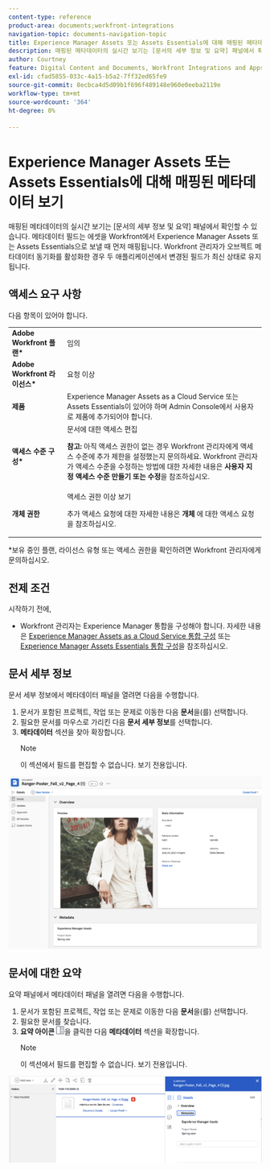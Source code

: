 ```yaml
---
content-type: reference
product-area: documents;workfront-integrations
navigation-topic: documents-navigation-topic
title: Experience Manager Assets 또는 Assets Essentials에 대해 매핑된 메타데이터 보기
description: 매핑된 메타데이터의 실시간 보기는 [문서의 세부 정보 및 요약] 패널에서 확인할 수 있습니다.
author: Courtney
feature: Digital Content and Documents, Workfront Integrations and Apps
exl-id: cfad5855-033c-4a15-b5a2-7ff32ed65fe9
source-git-commit: 8ecbca4d5d09b1f696f489148e960e0eeba2119e
workflow-type: tm+mt
source-wordcount: '364'
ht-degree: 0%

---
```


# Experience Manager Assets 또는 Assets Essentials에 대해 매핑된 메타데이터 보기

매핑된 메타데이터의 실시간 보기는 [문서의 세부 정보 및 요약] 패널에서 확인할 수 있습니다. 메타데이터 필드는 에셋을 Workfront에서 Experience Manager Assets 또는 Assets Essentials으로 보낼 때 먼저 매핑됩니다. Workfront 관리자가 오브젝트 메타데이터 동기화를 활성화한 경우 두 애플리케이션에서 변경된 필드가 최신 상태로 유지됩니다.

## 액세스 요구 사항

다음 항목이 있어야 합니다.

<table>
  <tr>
   <td><strong>Adobe Workfront 플랜*</strong>
   </td>
   <td>임의
   </td>
  </tr>
  <tr>
   <td><strong>Adobe Workfront 라이선스*</strong>
   </td>
   <td>요청 이상
   </td>
  </tr>
  <tr>
   <td><strong>제품</strong>
   </td>
   <td>Experience Manager Assets as a Cloud Service 또는 Assets Essentials이 있어야 하며 Admin Console에서 사용자로 제품에 추가되어야 합니다.
   </td>
  </tr>
  <tr>
   <td><strong>액세스 수준 구성*</strong>
   </td>
   <td>문서에 대한 액세스 편집
<p>
<strong>참고: </strong>아직 액세스 권한이 없는 경우 Workfront 관리자에게 액세스 수준에 추가 제한을 설정했는지 문의하세요. Workfront 관리자가 액세스 수준을 수정하는 방법에 대한 자세한 내용은 <strong>사용자 지정 액세스 수준 만들기 또는 수정</strong>을 참조하십시오.
   </td>
  </tr>
  <tr>
   <td><strong>개체 권한</strong>
   </td>
   <td>액세스 권한 이상 보기
<p>
추가 액세스 요청에 대한 자세한 내용은 <strong>개체 </strong>에 대한 액세스 요청 을 참조하십시오.
   </td>
  </tr>
</table>


*보유 중인 플랜, 라이선스 유형 또는 액세스 권한을 확인하려면 Workfront 관리자에게 문의하십시오.


## 전제 조건

시작하기 전에,

* Workfront 관리자는 Experience Manager 통합을 구성해야 합니다. 자세한 내용은 [Experience Manager Assets as a Cloud Service 통합 구성](/help/quicksilver/administration-and-setup/configure-integrations/configure-aacs-integration.md) 또는 [Experience Manager Assets Essentials 통합 구성](/help/quicksilver/documents/adobe-workfront-for-experience-manager-assets-essentials/setup-asset-essentials.md)을 참조하십시오.


## 문서 세부 정보

문서 세부 정보에서 메타데이터 패널을 열려면 다음을 수행합니다.

1. 문서가 포함된 프로젝트, 작업 또는 문제로 이동한 다음 **문서**&#x200B;을(를) 선택합니다.
1. 필요한 문서를 마우스로 가리킨 다음 **문서 세부 정보**&#x200B;를 선택합니다.
1. **메타데이터** 섹션을 찾아 확장합니다.
   >[!NOTE]
   >
   >이 섹션에서 필드를 편집할 수 없습니다. 보기 전용입니다.

![문서 세부 정보 패널](assets/metadata-panel-doc-details.png)


## 문서에 대한 요약

요약 패널에서 메타데이터 패널을 열려면 다음을 수행합니다.

1. 문서가 포함된 프로젝트, 작업 또는 문제로 이동한 다음 **문서**&#x200B;을(를) 선택합니다.
1. 필요한 문서를 찾습니다.
1. **요약 아이콘** ![요약 아이콘](assets/summary-panel-icon.png)을 클릭한 다음 **메타데이터** 섹션을 확장합니다.
   >[!NOTE]
   >
   >이 섹션에서 필드를 편집할 수 없습니다. 보기 전용입니다.

![문서에 대한 요약](assets/metadata-panel-summary.png)
